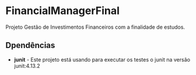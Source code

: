 # FinancialManagerFinal
 Projeto Gestão de Investimentos Financeiros com a finalidade de estudos.

## Dpendências

* **junit** - Este projeto está usando para executar os testes o junit na versão junit:4.13.2
 
